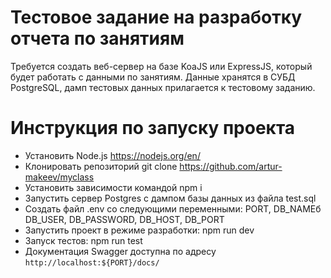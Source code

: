 # Тестовое задание на разработку отчета по занятиям

Требуется создать веб-сервер на базе KoaJS или ExpressJS, который будет работать с данными по занятиям.
Данные хранятся в СУБД PostgreSQL, дамп тестовых данных прилагается к тестовому заданию.

# Инструкция по запуску проекта

* Установить Node.js https://nodejs.org/en/
* Клонировать репозиторий git clone https://github.com/artur-makeev/myclass
* Установить зависимости командой npm i
* Запустить сервер Postgres с дампом базы данных из файла test.sql
* Создать файл .env со следующими переменными:
	PORT, DB_NAMEб DB_USER, DB_PASSWORD, DB_HOST, DB_PORT
* Запустить проект в режиме разработки: npm run dev
* Запуск тестов: npm run test
* Документация Swagger доступна по адресу `http://localhost:${PORT}/docs/`


